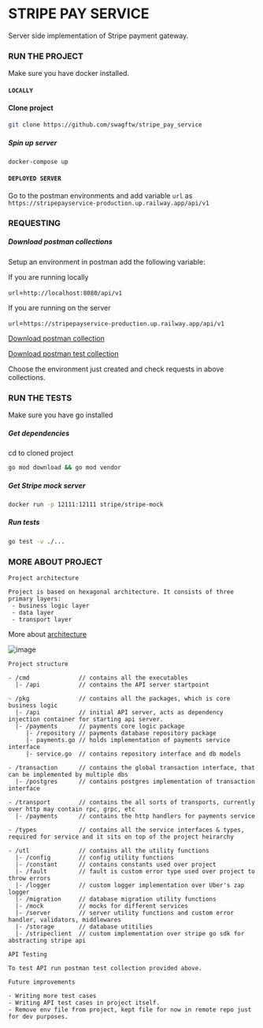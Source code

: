 # STRIPE PAY SERVICE

Server side implementation of Stripe payment gateway.

### RUN THE PROJECT

Make sure you have docker installed.

#### ``LOCALLY``
#### Clone project

```bash
git clone https://github.com/swagftw/stripe_pay_service
```

##### Spin up server

```bash
docker-compose up
```

#### ``DEPLOYED SERVER``

Go to the postman environments and add variable `url` as `https://stripepayservice-production.up.railway.app/api/v1`


### REQUESTING
##### Download postman collections

Setup an environment in postman add the following variable:

If you are running locally

`url`=`http://localhost:8080/api/v1`

If you are running on the server

`url`=`https://stripepayservice-production.up.railway.app/api/v1`

[Download postman collection](https://www.getpostman.com/collections/e63b9ec893946fcc55df)

[Download postman test collection](https://www.getpostman.com/collections/5afac639f2c0f2d4b593)

Choose the environment just created and check requests in above collections.

### RUN THE TESTS

Make sure you have go installed


##### Get dependencies
cd to cloned project

```bash
go mod download && go mod vendor
```

##### Get Stripe mock server

```bash
docker run -p 12111:12111 stripe/stripe-mock
```

##### Run tests

```bash
go test -v ./...
```

### MORE ABOUT PROJECT
`Project architecture`

```
Project is based on hexagonal architecture. It consists of three primary layers:
 - business logic layer
 - data layer
 - transport layer
```
More about [architecture](https://netflixtechblog.com/ready-for-changes-with-hexagonal-architecture-b315ec967749)

![image](https://miro.medium.com/max/1400/1*NfFzI7Z-E3ypn8ahESbDzw.png "hey")

`Project structure`

```
- /cmd              // contains all the executables
  |- /api           // contains the API server startpoint
  
- /pkg              // contains all the packages, which is core business logic
  |- /api           // initial API server, acts as dependency injection container for starting api server.
  |- /payments      // payments core logic package
     |- /repository // payments database repository package
     |- payments.go // holds implementation of payments service interface
     |- service.go  // contains repository interface and db models
       
- /transaction      // contains the global transaction interface, that can be implemented by multiple dbs
  |- /postgres      // contains postgres implementation of transaction interface
  
- /transport        // contains the all sorts of transports, currently over http may contain rpc, grpc, etc
  |- /payments      // contains the http handlers for payments service
    
- /types            // contains all the service interfaces & types, required for service and it sits on top of the project heirarchy
 
- /utl              // contains all the utility functions
  |- /config        // config utility functions
  |- /constant      // contains constants used over project
  |- /fault         // fault is custom error type used over project to throw errors 
  |- /logger        // custom logger implementation over Uber's zap logger
  |- /migration     // database migration utility functions
  |- /mock          // mocks for different services
  |- /server        // server utility functions and custom error handler, validators, middlewares     
  |- /storage       // database utitilies
  |- /stripeclient  // custom implementation over stripe go sdk for abstracting stripe api
```

`API Testing`

```
To test API run postman test collection provided above.
```


`Future improvements`

```
- Writing more test cases
- Writing API test cases in project itself.
- Remove env file from project, kept file for now in remote repo just for dev purposes.
```

